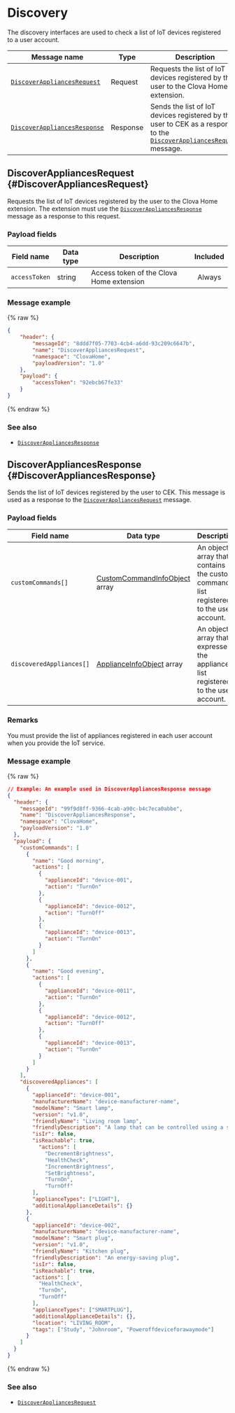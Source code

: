 # Discovery

The discovery interfaces are used to check a list of IoT devices registered to a user account.

| Message name         | Type  | Description                                   |
|------------------|-----------|---------------------------------------------|
| [`DiscoverAppliancesRequest`](#DiscoverAppliancesRequest)   | Request  | Requests the list of IoT devices registered by the user to the Clova Home extension.             |
| [`DiscoverAppliancesResponse`](#DiscoverAppliancesResponse) | Response | Sends the list of IoT devices registered by the user to CEK as a response to the [`DiscoverAppliancesRequest`](#DiscoverAppliancesRequest) message. |

## DiscoverAppliancesRequest {#DiscoverAppliancesRequest}
Requests the list of IoT devices registered by the user to the Clova Home extension. The extension must use the [`DiscoverAppliancesResponse`](#DiscoverAppliancesResponse) message as a response to this request.

### Payload fields

| Field name       | Data type    | Description                     | Included |
|---------------|---------|-----------------------------|:---------:|
| `accessToken`   | string  | Access token of the Clova Home extension  | Always     |

### Message example

{% raw %}
```json
{
    "header": {
        "messageId": "8ddd7f05-7703-4cb4-a6dd-93c209c6647b",
        "name": "DiscoverAppliancesRequest",
        "namespace": "ClovaHome",
        "payloadVersion": "1.0"
    },
    "payload": {
        "accessToken": "92ebcb67fe33"
    }
}
```
{% endraw %}

### See also
* [`DiscoverAppliancesResponse`](#DiscoverAppliancesResponse)

## DiscoverAppliancesResponse {#DiscoverAppliancesResponse}
Sends the list of IoT devices registered by the user to CEK. This message is used as a response to the [`DiscoverAppliancesRequest`](#DiscoverAppliancesRequest) message.

### Payload fields

| Field name       | Data type    | Description                     | Required |
|---------------|---------|-----------------------------|:---------:|
| `customCommands[]`        | [CustomCommandInfoObject](/CEK/References/ClovaHomeInterface/Shared_Objects.md#CustomCommandInfoObject) array  | An object array that contains the custom command list registered to the user account.   | Required     |
| `discoveredAppliances[]`  | [ApplianceInfoObject](/CEK/References/ClovaHomeInterface/Shared_Objects.md#ApplianceInfoObject) array          | An object array that expresses the appliance list registered to the user account.          | Required    |

### Remarks
You must provide the list of appliances registered in each user account when you provide the IoT service.

### Message example

{% raw %}
```json
// Example: An example used in DiscoverAppliancesResponse message
{
  "header": {
    "messageId": "99f9d8ff-9366-4cab-a90c-b4c7eca0abbe",
    "name": "DiscoverAppliancesResponse",
    "namespace": "ClovaHome",
    "payloadVersion": "1.0"
  },
  "payload": {
    "customCommands": [
      {
        "name": "Good morning",
        "actions": [
          {
            "applianceId": "device-001",
            "action": "TurnOn"
          },
          {
            "applianceId": "device-0012",
            "action": "TurnOff"
          },
          {
            "applianceId": "device-0013",
            "action": "TurnOn"
          }
        ]
      },
      {
        "name": "Good evening",
        "actions": [
          {
            "applianceId": "device-0011",
            "action": "TurnOn"
          },
          {
            "applianceId": "device-0012",
            "action": "TurnOff"
          },
          {
            "applianceId": "device-0013",
            "action": "TurnOn"
          }
        ]
      }
    ],
    "discoveredAppliances": [
      {
        "applianceId": "device-001",
        "manufacturerName": "device-manufacturer-name",
        "modelName": "Smart lamp",
        "version": "v1.0",
        "friendlyName": "Living room lamp",
        "friendlyDescription": "A lamp that can be controlled using a smartphone",
        "isIr": false,
        "isReachable": true,
          "actions": [
            "DecrementBrightness",
            "HealthCheck",
            "IncrementBrightness",
            "SetBrightness",
            "TurnOn",
            "TurnOff"
        ],
        "applianceTypes": ["LIGHT"],
        "additionalApplianceDetails": {}
      },
      {
        "applianceId": "device-002",
        "manufacturerName": "device-manufacturer-name",
        "modelName": "Smart plug",
        "version": "v1.0",
        "friendlyName": "Kitchen plug",
        "friendlyDescription": "An energy-saving plug",
        "isIr": false,
        "isReachable": true,
        "actions": [
          "HealthCheck",
          "TurnOn",
          "TurnOff"
        ],
        "applianceTypes": ["SMARTPLUG"],
        "additionalApplianceDetails": {},
        "location": "LIVING_ROOM",
        "tags": ["Study", "Johnroom", "Poweroffdeviceforawaymode"]
      }
    ]
  }
}
```
{% endraw %}

### See also
* [`DiscoverAppliancesRequest`](#DiscoverAppliancesRequest)
